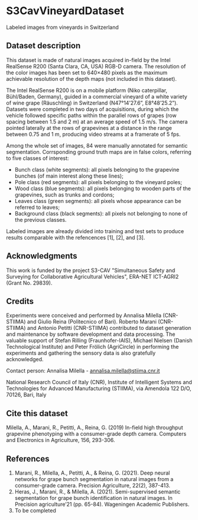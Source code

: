 # S3CavVineyardDataset
Labeled images from vineyards in Switzerland

## Dataset description
This dataset is made of natural images acquired in-field by the Intel RealSense R200 (Santa Clara, CA, USA) RGB-D camera. The resolution of the color images has been set to 640×480 pixels as the maximum achievable resolution of the depth maps (not included in this dataset).

The Intel RealSense R200 is on a mobile platform (Niko caterpillar, Bühl/Baden, Germany), guided in a commercial vineyard of a white variety of wine grape (Räuschling) in Switzerland (N47°14’27.6”, E8°48’25.2”). Datasets were completed in two days of acquisitions, during which the vehicle followed specific paths within the parallel rows of grapes (row spacing between 1.5 and 2 m) at an average speed of 1.5 m/s. The camera pointed laterally at the rows of grapevines at a distance in the range between 0.75 and 1 m, producing video streams at a framerate of 5 fps. 

Among the whole set of images, 84 were manually annotated for semantic segmentation. Corrsponding ground truth maps are in false colors, referring to five classes of interest:
-	Bunch class (white segments): all pixels belonging to the grapevine bunches (of main interest along these lines);
-	Pole class (red segments): all pixels belonging to the vineyard poles;
-	Wood class (blue segments): all pixels belonging to wooden parts of the grapevines, such as trunks and cordons;
-	Leaves class (green segments): all pixels whose appearance can be referred to leaves;
-	Background class (black segments): all pixels not belonging to none of the previous classes.

Labeled images are already divided into training and test sets to produce results comparable with the refencences [1], [2], and [3].

## Acknowledgments
This work is funded by the project S3-CAV "Simultaneous Safety and Surveying for Collaborative Agricultural Vehicles", ERA-NET ICT-AGRI2 (Grant No. 29839).

## Credits
Experiments were conceived and performed by Annalisa Milella (CNR-STIIMA) and Giulio Reina (Politecnico of Bari). Roberto Marani (CNR-STIIMA) and Antonio Petitti (CNR-STIIMA) contributed to dataset generation and maintenance by software development and data processing. The valuable support of Stefan Rilling (Fraunhofer-IAIS), Michael Nielsen (Danish Technological Institute) and Peter Frölich (AgriCircle) in performing the experiments and gathering the sensory data is also gratefully acknowledged.

Contact person: Annalisa Milella - annalisa.milella@stiima.cnr.it

National Research Council of Italy (CNR), Institute of Intelligent Systems and Technologies for Advanced Manufacturing (STIIMA), via Amendola 122 D/O, 70126, Bari, Italy

## Cite this dataset
Milella, A., Marani, R., Petitti, A., Reina, G. (2019) In-field high throughput grapevine phenotyping with a consumer-grade depth camera. Computers and Electronics in Agriculture, 156, 293-306.

## References
1. Marani, R., Milella, A., Petitti, A., & Reina, G. (2021). Deep neural networks for grape bunch segmentation in natural images from a consumer-grade camera. Precision Agriculture, 22(2), 387-413.
2. Heras, J., Marani, R., & Milella, A. (2021). Semi-supervised semantic segmentation for grape bunch identification in natural images. In Precision agriculture’21 (pp. 65-84). Wageningen Academic Publishers.
3. To be completed
